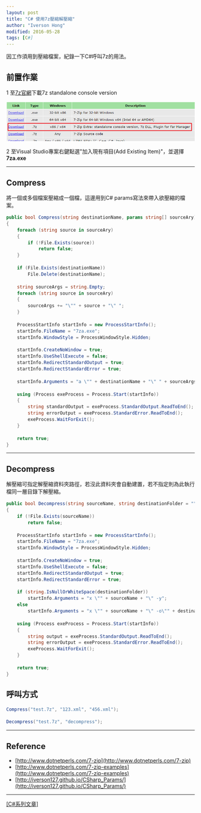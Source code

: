 ```yaml
---
layout: post
title: "C# 使用7z壓縮解壓縮"
author: "Iverson Hong"
modified: 2016-05-28
tags: [C#]
---
```


因工作須用到壓縮檔案，紀錄一下C#呼叫7z的用法。

## 前置作業 ##

1 至[7z官網](http://www.7-zip.org/download.html)下載7z standalone console version

![](..\images\postImage\CSharp_7z\001.png)

2 至Visual Studio專案右鍵點選"加入現有項目(Add Existing Item)"，並選擇**7za.exe**

----------

## Compress ##

將一個或多個檔案壓縮成一個檔，這邊用到C# params寫法來帶入欲壓縮的檔案。

~~~csharp
public bool Compress(string destinationName, params string[] sourceAry)
{
    foreach (string source in sourceAry)
    {
        if (!File.Exists(source))
            return false;
    }

    if (File.Exists(destinationName))
        File.Delete(destinationName);

    string sourceArgs = string.Empty;
    foreach (string source in sourceAry)
    {
        sourceArgs += "\"" + source + "\" ";
    }

    ProcessStartInfo startInfo = new ProcessStartInfo();
    startInfo.FileName = "7za.exe";
    startInfo.WindowStyle = ProcessWindowStyle.Hidden;

    startInfo.CreateNoWindow = true;
    startInfo.UseShellExecute = false;
    startInfo.RedirectStandardOutput = true;
    startInfo.RedirectStandardError = true;

    startInfo.Arguments = "a \"" + destinationName + "\" " + sourceArgs + "-mx=9";

    using (Process exeProcess = Process.Start(startInfo))
    {
        string standardOutput = exeProcess.StandardOutput.ReadToEnd();
        string errorOutput = exeProcess.StandardError.ReadToEnd();
        exeProcess.WaitForExit();
    }

    return true;
}
~~~

----------

## Decompress ##

解壓縮可指定解壓縮資料夾路徑，若沒此資料夾會自動建置，若不指定則為此執行檔同一層目錄下解壓縮。

~~~csharp
public bool Decompress(string sourceName, string destinationFolder = "")
{
    if (!File.Exists(sourceName))
        return false;

    ProcessStartInfo startInfo = new ProcessStartInfo();
    startInfo.FileName = "7za.exe";
    startInfo.WindowStyle = ProcessWindowStyle.Hidden;

    startInfo.CreateNoWindow = true;
    startInfo.UseShellExecute = false;
    startInfo.RedirectStandardOutput = true;
    startInfo.RedirectStandardError = true;

    if (string.IsNullOrWhiteSpace(destinationFolder))
        startInfo.Arguments = "x \"" + sourceName + "\" -y";
    else
        startInfo.Arguments = "x \"" + sourceName + "\" -o\"" + destinationFolder + "\" -y";

    using (Process exeProcess = Process.Start(startInfo))
    {
        string output = exeProcess.StandardOutput.ReadToEnd();
        string errorOutput = exeProcess.StandardError.ReadToEnd();
        exeProcess.WaitForExit();
    }

    return true;
}
~~~

## 呼叫方式 ##

~~~csharp
Compress("test.7z", "123.xml", "456.xml");

Decompress("test.7z", "decompress");
~~~

----------

## Reference ##

- [http://www.dotnetperls.com/7-zip](http://www.dotnetperls.com/7-zip)
- [http://www.dotnetperls.com/7-zip-examples](http://www.dotnetperls.com/7-zip-examples)
- [http://iverson127.github.io/CSharp_Params/](http://iverson127.github.io/CSharp_Params/)

----------

[[C#系列文章]](http://iverson127.github.io/tags/#C#)
